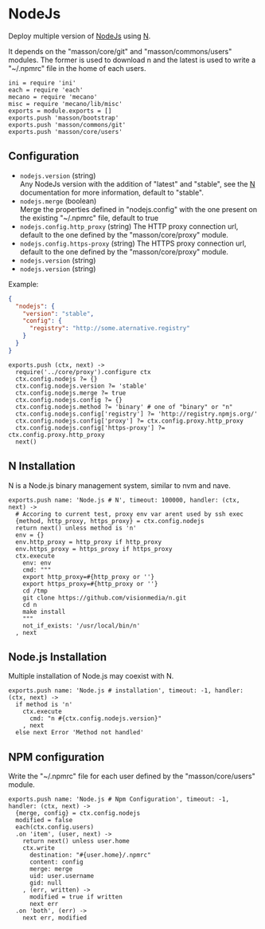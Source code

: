 
# NodeJs

Deploy multiple version of [NodeJs] using [N].

It depends on the "masson/core/git" and "masson/commons/users" modules. The former
is used to download n and the latest is used to write a "~/.npmrc" file in the
home of each users.

    ini = require 'ini'
    each = require 'each'
    mecano = require 'mecano'
    misc = require 'mecano/lib/misc'
    exports = module.exports = []
    exports.push 'masson/bootstrap'
    exports.push 'masson/commons/git'
    exports.push 'masson/core/users'

## Configuration

*   `nodejs.version` (string)   
    Any NodeJs version with the addition of "latest" and "stable", see the [N] 
    documentation for more information, default to "stable".
*   `nodejs.merge` (boolean)   
    Merge the properties defined in "nodejs.config" with the one present on
    the existing "~/.npmrc" file, default to true
*   `nodejs.config.http_proxy` (string)
    The HTTP proxy connection url, default to the one defined by the 
    "masson/core/proxy" module.
*   `nodejs.config.https-proxy` (string)
    The HTTPS proxy connection url, default to the one defined by the 
    "masson/core/proxy" module.
*   `nodejs.version` (string)
*   `nodejs.version` (string)

Example:

```json
{
  "nodejs": {
    "version": "stable",
    "config": {
      "registry": "http://some.aternative.registry"
    }
  }
}
```

    exports.push (ctx, next) ->
      require('../core/proxy').configure ctx
      ctx.config.nodejs ?= {}
      ctx.config.nodejs.version ?= 'stable'
      ctx.config.nodejs.merge ?= true
      ctx.config.nodejs.config ?= {}
      ctx.config.nodejs.method ?= 'binary' # one of "binary" or "n"
      ctx.config.nodejs.config['registry'] ?= 'http://registry.npmjs.org/'
      ctx.config.nodejs.config['proxy'] ?= ctx.config.proxy.http_proxy
      ctx.config.nodejs.config['https-proxy'] ?= ctx.config.proxy.http_proxy
      next()

## N Installation

N is a Node.js binary management system, similar to nvm and nave.

    exports.push name: 'Node.js # N', timeout: 100000, handler: (ctx, next) ->
      # Accoring to current test, proxy env var arent used by ssh exec
      {method, http_proxy, https_proxy} = ctx.config.nodejs
      return next() unless method is 'n'
      env = {}
      env.http_proxy = http_proxy if http_proxy
      env.https_proxy = https_proxy if https_proxy
      ctx.execute
        env: env
        cmd: """
        export http_proxy=#{http_proxy or ''}
        export https_proxy=#{http_proxy or ''}
        cd /tmp
        git clone https://github.com/visionmedia/n.git
        cd n
        make install
        """
        not_if_exists: '/usr/local/bin/n'
      , next

## Node.js Installation

Multiple installation of Node.js may coexist with N.

    exports.push name: 'Node.js # installation', timeout: -1, handler: (ctx, next) ->
      if method is 'n'
        ctx.execute
          cmd: "n #{ctx.config.nodejs.version}"
        , next
      else next Error 'Method not handled'


## NPM configuration

Write the "~/.npmrc" file for each user defined by the "masson/core/users" 
module.

    exports.push name: 'Node.js # Npm Configuration', timeout: -1, handler: (ctx, next) ->
      {merge, config} = ctx.config.nodejs
      modified = false
      each(ctx.config.users)
      .on 'item', (user, next) ->
        return next() unless user.home
        ctx.write
          destination: "#{user.home}/.npmrc"
          content: config
          merge: merge
          uid: user.username
          gid: null
        , (err, written) ->
          modified = true if written
          next err
      .on 'both', (err) ->
        next err, modified

[nodejs]: http://www.nodejs.org
[n]: https://github.com/visionmedia/n

